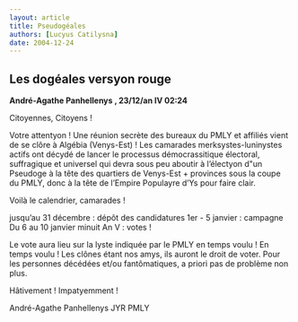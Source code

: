 ```yaml
---
layout: article
title: Pseudogéales
authors: [Lucyus Catilysna]
date: 2004-12-24
---
```


## Les dogéales versyon rouge

**André-Agathe Panhellenys , 23/12/an IV 02:24**

Citoyennes, Citoyens !

Votre attentyon ! Une réunion secrète des bureaux du PMLY et affiliés vient de se clôre à Algébia (Venys-Est) ! Les camarades merksystes-luninystes actifs ont décydé de lancer le processus démocrassitique électoral, suffragique et universel qui devra sous peu aboutir à l’électyon d"un Pseudoge à la tête des quartiers de Venys-Est + provinces sous la coupe du PMLY, donc à la tête de l’Empire Populayre d’Ys pour faire clair.

Voilà le calendrier, camarades !

jusqu’au 31 décembre : dépôt des candidatures 1er - 5 janvier : campagne Du 6 au 10 janvier minuit An V : votes !

Le vote aura lieu sur la lyste indiquée par le PMLY en temps voulu ! En temps voulu ! Les clônes étant nos amys, ils auront le droit de voter. Pour les personnes décédées et/ou fantômatiques, a priori pas de problème non plus.

Hâtivement ! Impatyemment !

André-Agathe Panhellenys JYR PMLY